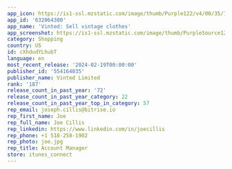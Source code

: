 ```yaml
---
app_icon: https://is1-ssl.mzstatic.com/image/thumb/Purple122/v4/00/35/7f/00357f9d-690d-4039-b822-52e7bb8527fc/AppIcon-0-1x_U007epad-0-85-220-0.png/1024x1024bb.png
app_id: '632064380'
app_name: 'Vinted: Sell vintage clothes'
app_screenshot: https://is1-ssl.mzstatic.com/image/thumb/PurpleSource126/v4/29/a1/1c/29a11c51-5406-2f8b-5b29-36f2dd04c021/dc1f3578-a42e-4759-adb1-668e2b34b3c8_App_store_-_US_-_6_U002c5_inch_-_1_A.png/1242x2688bb.png
category: Shopping
country: US
id: cXhdudYLhubT
language: en
most_recent_release: '2024-02-19T00:00:00'
publisher_id: '554164035'
publisher_name: Vinted Limited
rank: '187'
release_count_in_past_year: '72'
release_count_in_past_year_category: 22
release_count_in_past_year_top_in_category: 57
rep_email: joseph.cillis@bitrise.io
rep_first_name: Joe
rep_full_name: Joe Cillis
rep_linkedin: https://www.linkedin.com/in/joecillis
rep_phone: +1 518-258-1902
rep_photo: joe.jpg
rep_title: Account Manager
store: itunes_connect
---
```

